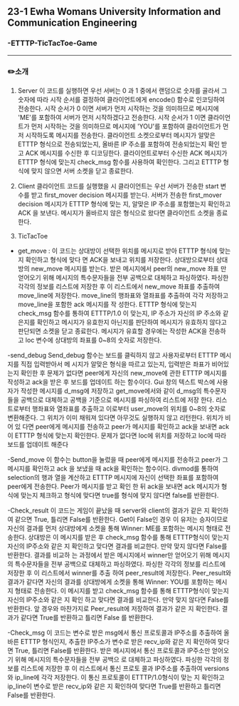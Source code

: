 ## 23-1 Ewha Womans University Information and Communication Engineering
### -ETTTP-TicTacToe-Game
---
### ✏️소개
1. Server
이 코드를 실행하면 우선 서버는 0 과 1 중에서 랜덤으로 숫자를 골라서 그 숫자에 따라 시작
순서를 결정하여 클라이언트에게 encode() 함수로 인코딩하여 전송한다.
시작 순서가 0 이면 서버가 먼저 시작하는 것을 의미하므로 메시지에 'ME'를 포함하여 서버가
먼저 시작하겠다고 전송한다.
시작 순서가 1 이면 클라이언트가 먼저 시작하는 것을 의미하므로 메시지에 'YOU'를 포함하여
클라이언트가 먼저 시작하도록 메시지를 전송한다.
클라이언트 소켓으로부터 메시지가 알맞은 ETTTP 형식으로 전송되었는지, 올바른 IP 주소를
포함하여 전송되었는지 확인 받고 ACK 메시지를 수신한 후 디코딩한다.
클라이언트로부터 수신한 ACK 메시지가 ETTTP 형식에 맞는지 check_msg 함수를 사용하여
확인한다. 그리고 ETTTP 형식에 맞지 않으면 서버 소켓을 닫고 종료한다.


2. Client
클라이언트 코드를 실행했을 시 클라이언트는 우선 서버가 전송한 start 변수를 받고 first_mover
decision 메시지를 받는다.
서버가 전송한 first_mover decision 메시지가 ETTTP 형식에 맞는 지, 알맞은 IP 주소를 포함했는지
확인하고 ACK 을 보낸다. 메시지가 올바르지 않은 형식으로 왔다면 클라이언트 소켓을 종료한다.

3. TicTacToe
- get_move
: 이 코드는 상대방이 선택한 위치를 메시지로 받아 ETTTP 형식에 맞는지 확인하고 형식에 맞다
면 ACK을 보내고 위치를 저장한다.
상대방으로부터 상대방의 new_move 메시지를 받는다. 받은 메시지에서 peer의 new_move 좌표
만 얻어오기 위해 메시지의 특수문자들을 전부 공백으로 대체하고 파싱하였다. 파싱한 각각의
정보를 리스트에 저장한 후 이 리스트에서 new_move 좌표를 추출하여 move_line에 저장한다.
move_line의 행좌표와 열좌표를 추출하여 각각 저장하고 move_line을 포함한 ack 메시지를 작
성한다. ETTTP 형식에 맞는지 check_msg 함수를 통하여 ETTTP/1.0 이 맞는지, IP 주소가 자신의
IP 주소와 같은지를 확인하고 메시지가 유효한지 아닌지를 판단하여 메시지가 유효하지 않다고
판단되면 소켓을 닫고 종료한다. 메시지가 유효할 경우에는 작성한 ACK을 전송하고 loc 변수에
상대방의 좌표를 0~8의 숫자로 저장한다.

-send_debug
Send_debug 함수는 보드를 클릭하지 않고 사용자로부터 ETTTP 메시지를 직접 입력받아서 메
시지가 알맞은 형식을 따르고 있는지, 입력받은 좌표가 비어있는지 확인한 후 문제가 없다면
peer에게 자신의 new_move에 관한 ETTTP 메시지를 작성하고 ack을 받은 후 보드를 업데이트
하는 함수이다.
Gui 창의 텍스트 박스에 사용자가 작성한 메시지를 d_msg에 저장하고 get_move에서와 같이
d_msg의 특수문자들을 공백으로 대체하고 공백을 기준으로 메시지를 파싱하여 리스트에 저장
한다. 리스트로부터 행좌표와 열좌표를 추출하고 이로부터 user_move의 위치를 0~8의 숫자로
변환해준다. 그 위치가 이미 채워져 있다면 아무것도 실행하지 않고 리턴한다. 위치가 비어 있
다면 peer에게 메시지를 전송하고 peer가 메시지를 확인하고 ack을 보내면 ack이 ETTTP 형식에
맞는지 확인한다. 문제가 없다면 loc에 위치를 저장하고 loc에 따라 보드를 업데이트 해준다

-Send_move
이 함수는 button을 눌렀을 때 peer에게 메시지를 전송하고 peer가 그 메시지를 확인하고 ack
을 보냈을 때 ack을 확인하는 함수이다. divmod를 통하여 selection의 행과 열을 계산하고
ETTTP 메시지에 자신이 선택한 좌표를 포함하여 peer에게 전송한다. Peer가 메시지를 받고 확인
한 뒤 ack을 보내면 ack 메시지가 형식에 맞는지 체크하고 형식에 맞다면 true를 형식에 맞지
않다면 false를 반환한다.

-Check_result
이 코드는 게임이 끝났을 때 server와 client의 결과가 같은 지 확인하여 같으면 True, 틀리면
False를 반환한다.
Get이 False인 경우 이 유저는 승자이므로 자신의 결과를 먼저 상대방에게 소켓을 통해 Winner:
ME를 포함하는 메시지 형태로 전송한다.
상대방은 이 메시지를 받은 후 check_msg 함수를 통해 ETTTP형식이 맞는지 자신의 IP주소와
같은 지 확인하고 맞다면 결과를 비교한다. 만약 맞지 않다면 False를 반환한다. 결과를 비교하
는 과정에서 받은 메시지에서 winner만 얻어오기 위해 메시지의 특수문자들을 전부 공백으로
대체하고 파싱하였다. 파싱한 각각의 정보를 리스트에 저장한 후 이 리스트에서 winner를 추출
하여 peer_result에 저장한다.
Peer_result와 결과가 같다면 자신의 결과를 상대방에게 소켓을 통해 Winner: YOU를 포함하는
메시지 형태로 전송한다.
이 메시지를 받고 check_msg 함수를 통해 ETTTP형식이 맞는지 자신의 IP주소와 같은 지 확인
하고 맞다면 결과를 비교한다. 만약 맞지 않다면 False를 반환한다. 앞 경우와 마찬가지로
Peer_result에 저장하여 결과가 같은 지 확인한다. 결과가 같다면 True를 반환하고 틀리면 False
를 반환한다.

-Check_msg
이 코드는 변수로 받은 msg에서 통신 프로토콜과 IP주소를 추출하여 올바른 ETTTP 형식인지,
추출한 IP주소가 변수로 받은 recv_ip와 같은 지 확인하여 맞다면 True, 틀리면 False를 반환한다.
받은 메시지에서 통신 프로토콜과 IP주소만 얻어오기 위해 메시지의 특수문자들을 전부 공백으
로 대체하고 파싱하였다. 파싱한 각각의 정보를 리스트에 저장한 후 이 리스트에서 통신 프로토
콜과 IP주소를 추출하여 versions와 ip_line에 각각 저장한다.
이 통신 프로토콜이 ETTTP/1.0형식이 맞는 지 확인하고 ip_line이 변수로 받은 recv_ip와 같은
지 확인하여 맞다면 True를 반환하고 틀리면 False를 반환한다.

